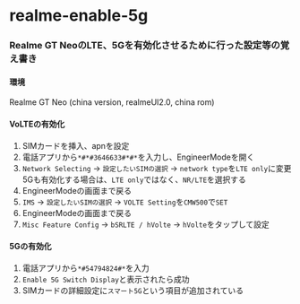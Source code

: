 # realme-enable-5g
### Realme GT NeoのLTE、5Gを有効化させるために行った設定等の覚え書き
#### 環境
Realme GT Neo (china version, realmeUI2.0, china rom)
#### VoLTEの有効化
1) SIMカードを挿入、apnを設定
2) 電話アプリから```*#*#3646633#*#*```を入力し、EngineerModeを開く
4) ```Network Selecting``` -> ```設定したいSIMの選択``` -> ```network type```を```LTE only```に変更<br>
    5Gも有効化する場合は、```LTE only```ではなく、```NR/LTE```を選択する
6) EngineerModeの画面まで戻る
7) ```IMS``` -> ```設定したいSIMの選択``` -> ```VOLTE Setting```を```CMW500```で```SET```
8) EngineerModeの画面まで戻る
9) ```Misc Feature Config``` -> ```bSRLTE / hVolte``` -> ```hVolte```をタップして設定

#### 5Gの有効化
1) 電話アプリから```*#54794824#*```を入力
2) ```Enable 5G Switch Display```と表示されたら成功
3) SIMカードの詳細設定に```スマート5G```という項目が追加されている

